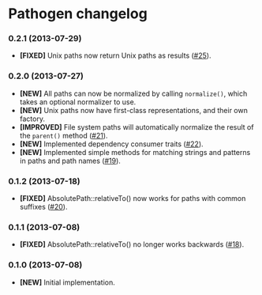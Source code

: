 # Pathogen changelog

### 0.2.1 (2013-07-29)

* **[FIXED]** Unix paths now return Unix paths as results ([#25]).

### 0.2.0 (2013-07-27)

* **[NEW]** All paths can now be normalized by calling `normalize()`, which
  takes an optional normalizer to use.
* **[NEW]** Unix paths now have first-class representations, and their own
  factory.
* **[IMPROVED]** File system paths will automatically normalize the result of
  the `parent()` method ([#21]).
* **[NEW]** Implemented dependency consumer traits ([#22]).
* **[NEW]** Implemented simple methods for matching strings and patterns in
  paths and path names ([#19]).

### 0.1.2 (2013-07-18)

* **[FIXED]** AbsolutePath::relativeTo() now works for paths with common
  suffixes ([#20]).

### 0.1.1 (2013-07-08)

* **[FIXED]** AbsolutePath::relativeTo() no longer works backwards ([#18]).

### 0.1.0 (2013-07-08)

* **[NEW]** Initial implementation.

<!-- References -->

[#18]: https://github.com/eloquent/pathogen/issues/18
[#19]: https://github.com/eloquent/pathogen/issues/19
[#20]: https://github.com/eloquent/pathogen/issues/20
[#21]: https://github.com/eloquent/pathogen/issues/21
[#22]: https://github.com/eloquent/pathogen/issues/22
[#25]: https://github.com/eloquent/pathogen/issues/25
